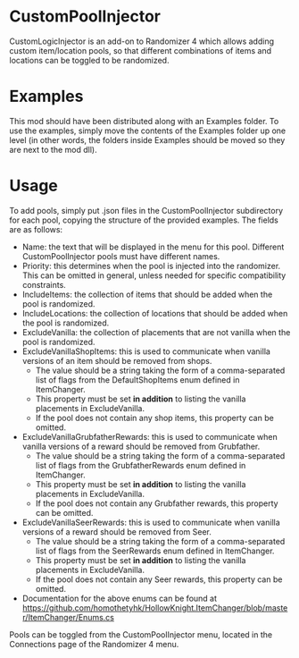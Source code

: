 # CustomPoolInjector

CustomLogicInjector is an add-on to Randomizer 4 which allows adding custom item/location pools, so that different combinations of items and locations can be toggled to be randomized.

# Examples

This mod should have been distributed along with an Examples folder. To use the examples, simply move the contents of the Examples folder up one level (in other words, the folders inside Examples should be moved so they are next to the mod dll).

# Usage

To add pools, simply put .json files in the CustomPoolInjector subdirectory for each pool, copying the structure of the provided examples.
The fields are as follows:
- Name: the text that will be displayed in the menu for this pool. Different CustomPoolInjector pools must have different names.
- Priority: this determines when the pool is injected into the randomizer. This can be omitted in general, unless needed for specific compatibility constraints.
- IncludeItems: the collection of items that should be added when the pool is randomized.
- IncludeLocations: the collection of locations that should be added when the pool is randomized.
- ExcludeVanilla: the collection of placements that are not vanilla when the pool is randomized.
- ExcludeVanillaShopItems: this is used to communicate when vanilla versions of an item should be removed from shops.
  - The value should be a string taking the form of a comma-separated list of flags from the DefaultShopItems enum defined in ItemChanger.
  - This property must be set **in addition** to listing the vanilla placements in ExcludeVanilla.
  - If the pool does not contain any shop items, this property can be omitted.
- ExcludeVanillaGrubfatherRewards: this is used to communicate when vanilla versions of a reward should be removed from Grubfather.
  - The value should be a string taking the form of a comma-separated list of flags from the GrubfatherRewards enum defined in ItemChanger.
  - This property must be set **in addition** to listing the vanilla placements in ExcludeVanilla.
  - If the pool does not contain any Grubfather rewards, this property can be omitted.
- ExcludeVanillaSeerRewards: this is used to communicate when vanilla versions of a reward should be removed from Seer.
  - The value should be a string taking the form of a comma-separated list of flags from the SeerRewards enum defined in ItemChanger.
  - This property must be set **in addition** to listing the vanilla placements in ExcludeVanilla.
  - If the pool does not contain any Seer rewards, this property can be omitted.
- Documentation for the above enums can be found at https://github.com/homothetyhk/HollowKnight.ItemChanger/blob/master/ItemChanger/Enums.cs

Pools can be toggled from the CustomPoolInjector menu, located in the Connections page of the Randomizer 4 menu.